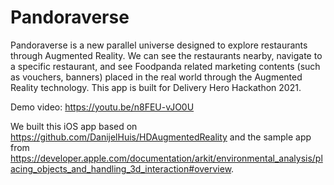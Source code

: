 # Pandoraverse

Pandoraverse is a new parallel universe designed to explore restaurants through Augmented Reality. We can see the restaurants nearby, navigate to a specific restaurant, and see Foodpanda related marketing contents (such as vouchers, banners) placed in the real world through the Augmented Reality technology.
This app is built for Delivery Hero Hackathon 2021.

Demo video: https://youtu.be/n8FEU-vJO0U

We built this iOS app based on https://github.com/DanijelHuis/HDAugmentedReality and the sample app from https://developer.apple.com/documentation/arkit/environmental_analysis/placing_objects_and_handling_3d_interaction#overview.
